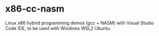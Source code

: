 # x86-cc-nasm
Linux x86 hybrid programming demos (gcc + NASM) with Visual Studio Code IDE,
to be used with Windows WSL2 Ubuntu.
